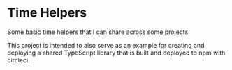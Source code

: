 # Time Helpers

Some basic time helpers that I can share across some projects.

This project is intended to also serve as an example for creating and deploying
a shared TypeScript library that is built and deployed to npm with circleci.


